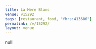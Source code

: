 ```yaml
---
title: La Mere Blanc
venue: v15292
tags: [restaurant, food, "fhrs:413686"]
permalink: /v/15292/
layout: venue
---
```

null